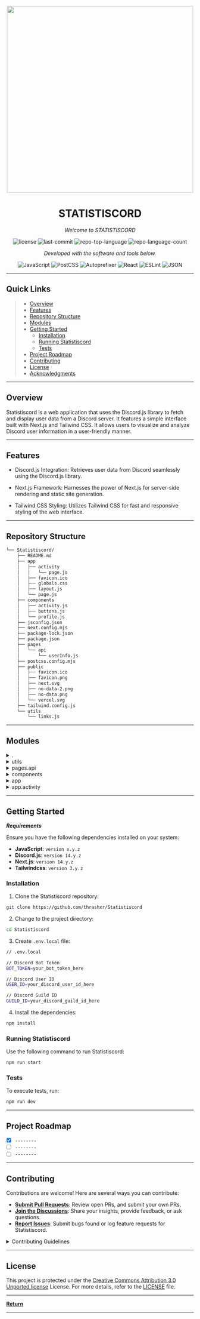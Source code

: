 <p align="center">
  <img src="https://i.imgur.com/wFGgvPe.png" width="500" />
</p>
<p align="center">
    <h1 align="center">STATISTISCORD</h1>
</p>
<p align="center">
    <em>Welcome to STATISTISCORD</em>
</p>
<p align="center">
	<img src="https://img.shields.io/github/license/thrashxr/Statistiscord?style=flat&color=0080ff" alt="license">
	<img src="https://img.shields.io/github/last-commit/thrashxr/Statistiscord?style=flat&logo=git&logoColor=white&color=0080ff" alt="last-commit">
	<img src="https://img.shields.io/github/languages/top/thrashxr/Statistiscord?style=flat&color=0080ff" alt="repo-top-language">
	<img src="https://img.shields.io/github/languages/count/thrashxr/Statistiscord?style=flat&color=0080ff" alt="repo-language-count">
<p>
<p align="center">
		<em>Developed with the software and tools below.</em>
</p>
<p align="center">
	<img src="https://img.shields.io/badge/JavaScript-F7DF1E.svg?style=flat&logo=JavaScript&logoColor=black" alt="JavaScript">
	<img src="https://img.shields.io/badge/PostCSS-DD3A0A.svg?style=flat&logo=PostCSS&logoColor=white" alt="PostCSS">
	<img src="https://img.shields.io/badge/Autoprefixer-DD3735.svg?style=flat&logo=Autoprefixer&logoColor=white" alt="Autoprefixer">
	<img src="https://img.shields.io/badge/React-61DAFB.svg?style=flat&logo=React&logoColor=black" alt="React">
	<img src="https://img.shields.io/badge/ESLint-4B32C3.svg?style=flat&logo=ESLint&logoColor=white" alt="ESLint">
	<img src="https://img.shields.io/badge/JSON-000000.svg?style=flat&logo=JSON&logoColor=white" alt="JSON">
</p>
<hr>

##  Quick Links

> - [ Overview](#overview)
> - [ Features](#features)
> - [ Repository Structure](#repository-structure)
> - [ Modules](#modules)
> - [ Getting Started](#getting-started)
>   - [ Installation](#installation)
>   - [ Running Statistiscord](#running-Statistiscord)
>   - [ Tests](#tests)
> - [ Project Roadmap](#project-roadmap)
> - [ Contributing](#contributing)
> - [ License](#license)
> - [ Acknowledgments](#acknowledgments)

---

##  Overview

Statistiscord is a web application that uses the Discord.js library to fetch and display user data from a Discord server. It features a simple interface built with Next.js and Tailwind CSS. It allows users to visualize and analyze Discord user information in a user-friendly manner.

---

##  Features

- Discord.js Integration: Retrieves user data from Discord seamlessly using the Discord.js library.

- Next.js Framework: Harnesses the power of Next.js for server-side rendering and static site generation.

- Tailwind CSS Styling: Utilizes Tailwind CSS for fast and responsive styling of the web interface.

---

##  Repository Structure

```sh
└── Statistiscord/
    ├── README.md
    ├── app
    │   ├── activity
    │   │   └── page.js
    │   ├── favicon.ico
    │   ├── globals.css
    │   ├── layout.js
    │   └── page.js
    ├── components
    │   ├── activity.js
    │   ├── buttons.js
    │   └── profile.js
    ├── jsconfig.json
    ├── next.config.mjs
    ├── package-lock.json
    ├── package.json
    ├── pages
    │   └── api
    │       └── userInfo.js
    ├── postcss.config.mjs
    ├── public
    │   ├── favicon.ico
    │   ├── favicon.png
    │   ├── next.svg
    │   ├── no-data-2.png
    │   ├── no-data.png
    │   └── vercel.svg
    ├── tailwind.config.js
    └── utils
        └── links.js
```

---

##  Modules

<details closed><summary>.</summary>

| File                                                                                           | Summary                         |
| ---                                                                                            | ---                             |
| [jsconfig.json](https://github.com/thrashxr/Statistiscord/blob/master/jsconfig.json)           | <code>Javascript config file</code> |
| [postcss.config.mjs](https://github.com/thrashxr/Statistiscord/blob/master/postcss.config.mjs) | <code>Postcss config file</code> |
| [package.json](https://github.com/thrashxr/Statistiscord/blob/master/package.json)             | <code>Project and dependencies file</code> |
| [next.config.mjs](https://github.com/thrashxr/Statistiscord/blob/master/next.config.mjs)       | <code>Next.js config file</code> |
| [tailwind.config.js](https://github.com/thrashxr/Statistiscord/blob/master/tailwind.config.js) | <code>Tailwindcss config file</code> |
| [package-lock.json](https://github.com/thrashxr/Statistiscord/blob/master/package-lock.json)   | <code>This file is automatically generated by npm or yarn and contains a specific snapshot of the project's dependencies and their exact versions.</code> |

</details>

<details closed><summary>utils</summary>

| File                                                                             | Summary                         |
| ---                                                                              | ---                             |
| [links.js](https://github.com/thrashxr/Statistiscord/blob/master/utils/links.js) | <code>Social media links</code> |

</details>

<details closed><summary>pages.api</summary>

| File                                                                                       | Summary                         |
| ---                                                                                        | ---                             |
| [userInfo.js](https://github.com/thrashxr/Statistiscord/blob/master/pages/api/userInfo.js) | <code>Fetching discord user informations</code> |

</details>

<details closed><summary>components</summary>

| File                                                                                        | Summary                         |
| ---                                                                                         | ---                             |
| [activity.js](https://github.com/thrashxr/Statistiscord/blob/master/components/activity.js) | <code>Activity page component</code> |
| [buttons.js](https://github.com/thrashxr/Statistiscord/blob/master/components/buttons.js)   | <code>Buttons page component</code> |
| [profile.js](https://github.com/thrashxr/Statistiscord/blob/master/components/profile.js)   | <code>Profile page component</code> |

</details>

<details closed><summary>app</summary>

| File                                                                                 | Summary                         |
| ---                                                                                  | ---                             |
| [layout.js](https://github.com/thrashxr/Statistiscord/blob/master/app/layout.js)     | <code>Layout of project</code> |
| [page.js](https://github.com/thrashxr/Statistiscord/blob/master/app/page.js)         | <code>Main page of project</code> |
| [globals.css](https://github.com/thrashxr/Statistiscord/blob/master/app/globals.css) | <code>Global css</code> |

</details>

<details closed><summary>app.activity</summary>

| File                                                                                  | Summary                         |
| ---                                                                                   | ---                             |
| [page.js](https://github.com/thrashxr/Statistiscord/blob/master/app/activity/page.js) | <code>Activity page route</code> |

</details>

---

##  Getting Started

***Requirements***

Ensure you have the following dependencies installed on your system:

* **JavaScript**: `version x.y.z`
* **Discord.js**: `version 14.y.z`
* **Next.js**: `version 14.y.z`
* **Tailwindcss**: `version 3.y.z`

###  Installation

1. Clone the Statistiscord repository:

```sh
git clone https://github.com/thrashxr/Statistiscord
```

2. Change to the project directory:

```sh
cd Statistiscord
```

3. Create `.env.local` file:

```sh
// .env.local

// Discord Bot Token
BOT_TOKEN=your_bot_token_here

// Discord User ID
USER_ID=your_discord_user_id_here

// Discord Guild ID
GUILD_ID=your_discord_guild_id_here
```

4. Install the dependencies:

```sh
npm install
```

###  Running Statistiscord

Use the following command to run Statistiscord:

```sh
npm run start
```

###  Tests

To execute tests, run:

```sh
npm run dev
```

---

##  Project Roadmap

- [X] `--------`
- [ ] `--------`
- [ ] `--------`

---

##  Contributing

Contributions are welcome! Here are several ways you can contribute:

- **[Submit Pull Requests](https://github.com/thrashxr/Statistiscord/blob/main/CONTRIBUTING.md)**: Review open PRs, and submit your own PRs.
- **[Join the Discussions](https://github.com/thrashxr/Statistiscord/discussions)**: Share your insights, provide feedback, or ask questions.
- **[Report Issues](https://github.com/thrashxr/Statistiscord/issues)**: Submit bugs found or log feature requests for Statistiscord.

<details closed>
    <summary>Contributing Guidelines</summary>

1. **Fork the Repository**: Start by forking the project repository to your GitHub account.
2. **Clone Locally**: Clone the forked repository to your local machine using a Git client.
   ```sh
   git clone https://github.com/thrashxr/Statistiscord
   ```
3. **Create a New Branch**: Always work on a new branch, giving it a descriptive name.
   ```sh
   git checkout -b new-feature-x
   ```
4. **Make Your Changes**: Develop and test your changes locally.
5. **Commit Your Changes**: Commit with a clear message describing your updates.
   ```sh
   git commit -m 'Implemented new feature x.'
   ```
6. **Push to GitHub**: Push the changes to your forked repository.
   ```sh
   git push origin new-feature-x
   ```
7. **Submit a Pull Request**: Create a PR against the original project repository. Clearly describe the changes and their motivations.

Once your PR is reviewed and approved, it will be merged into the main branch.

</details>

---

##  License

This project is protected under the [Creative Commons Attribution 3.0 Unported license](https://creativecommons.org/licenses/by/3.0/) License. For more details, refer to the [LICENSE](https://choosealicense.com/licenses/) file.

---

[**Return**](#-quick-links)

---
